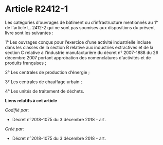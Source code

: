# Article R2412-1

Les catégories d'ouvrages de bâtiment ou d'infrastructure mentionnés au 1° de l'article L. 2412-2 qui ne sont pas soumises
aux dispositions du présent livre sont les suivantes :

1° Les ouvrages conçus pour l'exercice d'une activité industrielle incluse dans les classes de la section B relative aux
industries extractives et de la section C relative à l'industrie manufacturière du décret n° 2007-1888 du 26 décembre 2007
portant approbation des nomenclatures d'activités et de produits françaises ;

2° Les centrales de production d'énergie ;

3° Les centrales de chauffage urbain ;

4° Les unités de traitement de déchets.

**Liens relatifs à cet article**

_Codifié par_:

  - Décret n°2018-1075 du 3 décembre 2018 - art.

_Créé par_:

  - Décret n°2018-1075 du 3 décembre 2018 - art.

